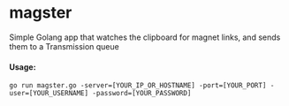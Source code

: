 # magster
Simple Golang app that watches the clipboard for magnet links, and sends them to a Transmission queue

#### Usage: 

```go run magster.go -server=[YOUR_IP_OR_HOSTNAME] -port=[YOUR_PORT] -user=[YOUR_USERNAME] -password=[YOUR_PASSWORD]```
